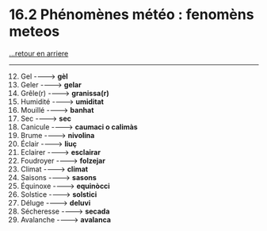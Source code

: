 # 16.2 Phénomènes météo : fenomèns meteos

[...retour en arriere](../../../menu_fiches.md)

---

12. Gel  ----> **gèl**
13. Geler ----> **gelar**
14. Grêle(r)  ----> **granissa(r)**
15. Humidité  ----> **umiditat**
16. Mouillé ----> **banhat**
17. Sec ----> **sec**
18. Canicule  ----> **caumaci o calimàs**
19. Brume  ----> **nivolina**
20. Éclair  ----> **liuç**
21. Eclairer ----> **esclairar**
22. Foudroyer ----> **folzejar**
23. Climat  ----> **climat**
24. Saisons  ----> **sasons**
25. Équinoxe  ----> **equinòcci**
26. Solstice  ----> **solstici**
27. Déluge  ----> **deluvi**
28. Sécheresse  ----> **secada**
29. Avalanche  ----> **avalanca**